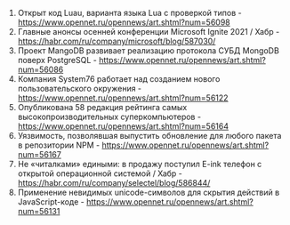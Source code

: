 1. Открыт код Luau, варианта языка Lua с проверкой типов - https://www.opennet.ru/opennews/art.shtml?num=56098
1. Главные анонсы осенней конференции Microsoft Ignite 2021 / Хабр - https://habr.com/ru/company/microsoft/blog/587030/
1. Проект MangoDB развивает реализацию протокола СУБД MongoDB поверх PostgreSQL - https://www.opennet.ru/opennews/art.shtml?num=56086
2. Компания System76 работает над созданием нового пользовательского окружения - https://www.opennet.ru/opennews/art.shtml?num=56122
1. Опубликована 58 редакция рейтинга самых высокопроизводительных суперкомпьютеров - https://www.opennet.ru/opennews/art.shtml?num=56164
1. Уязвимость, позволявшая выпустить обновление для любого пакета в репозитории NPM - https://www.opennet.ru/opennews/art.shtml?num=56167
1. Не «читалками» едиными: в продажу поступил E-ink телефон с открытой операционной системой / Хабр - https://habr.com/ru/company/selectel/blog/586844/
1. Применение невидимых unicode-символов для скрытия действий в JavaScript-коде - https://www.opennet.ru/opennews/art.shtml?num=56131

